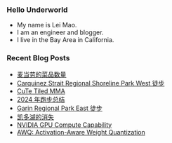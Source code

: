 ### Hello Underworld

- My name is Lei Mao.
- I am an engineer and blogger.
- I live in the Bay Area in California.


### Recent Blog Posts

<!-- BLOG-POST-LIST:START -->
- [麦当劳的菜品数量](https://leimao.github.io/essay/%E9%BA%A6%E5%BD%93%E5%8A%B3%E7%9A%84%E8%8F%9C%E5%93%81%E6%95%B0%E9%87%8F/)
- [Carquinez Strait Regional Shoreline Park West 徒步](https://leimao.github.io/life/Carquinez-Strait-Regional-Shoreline-Park-West/)
- [CuTe Tiled MMA](https://leimao.github.io/blog/CuTe-Tiled-MMA/)
- [2024 年跑步总结](https://leimao.github.io/essay/2024%E5%B9%B4%E8%B7%91%E6%AD%A5%E6%80%BB%E7%BB%93/)
- [Garin Regional Park East 徒步](https://leimao.github.io/life/Garin-Regional-Park-East/)
- [凯多湖的消失](https://leimao.github.io/essay/Caddo-Lake-2024/)
- [NVIDIA GPU Compute Capability](https://leimao.github.io/blog/NVIDIA-GPU-Compute-Capability/)
- [AWQ: Activation-Aware Weight Quantization](https://leimao.github.io/blog/AWQ-Activation-Aware-Weight-Quantization/)
<!-- BLOG-POST-LIST:END -->
